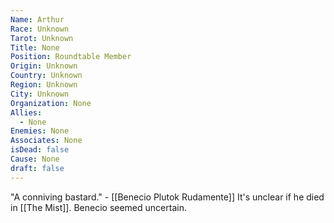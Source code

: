 ```yaml
---
Name: Arthur
Race: Unknown
Tarot: Unknown
Title: None
Position: Roundtable Member
Origin: Unknown
Country: Unknown
Region: Unknown
City: Unknown
Organization: None
Allies:
  - None
Enemies: None
Associates: None
isDead: false
Cause: None
draft: false
---
```

"A conniving bastard." - [[Benecio Plutok Rudamente]] It's unclear if he died in [[The Mist]]. Benecio seemed uncertain.


